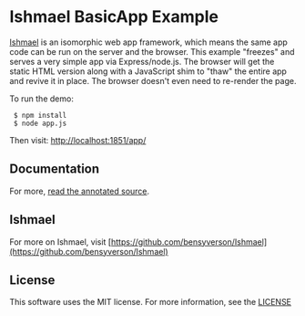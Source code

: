 # Ishmael BasicApp Example
[Ishmael](https://github.com/bensyverson/Ishmael) is an isomorphic web app framework, which means the same app code can be run on the server and the browser. This example "freezes" and serves a very simple app via Express/node.js. The browser will get the static HTML version along with a JavaScript shim to "thaw" the entire app and revive it in place. The browser doesn't even need to re-render the page.

To run the demo:
 
     $ npm install
     $ node app.js

Then visit: [http://localhost:1851/app/](http://localhost:1851/app/)

## Documentation
For more, [read the annotated source](docs/app.html).

## Ishmael
For more on Ishmael, visit [https://github.com/bensyverson/Ishmael](https://github.com/bensyverson/Ishmael)

## License
This software uses the MIT license. For more information, see the [LICENSE](LICENSE)